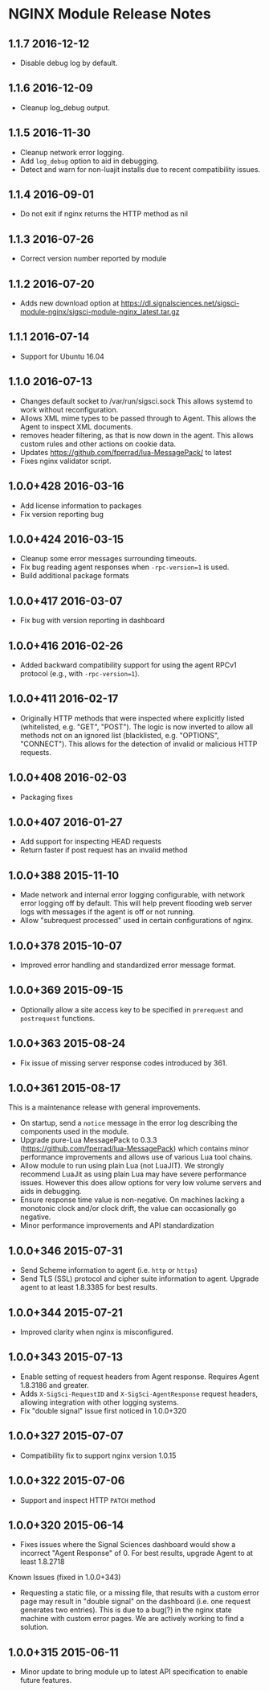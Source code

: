 # NGINX Module Release Notes

## 1.1.7 2016-12-12

* Disable debug log by default.

## 1.1.6 2016-12-09

* Cleanup log_debug output.

## 1.1.5 2016-11-30

* Cleanup network error logging.
* Add `log_debug` option to aid in debugging.
* Detect and warn for non-luajit installs due to recent compatibility issues.

## 1.1.4 2016-09-01

* Do not exit if nginx returns the HTTP method as nil

## 1.1.3 2016-07-26

* Correct version number reported by module

## 1.1.2 2016-07-20

* Adds new download option at https://dl.signalsciences.net/sigsci-module-nginx/sigsci-module-nginx_latest.tar.gz 

## 1.1.1 2016-07-14

* Support for Ubuntu 16.04

## 1.1.0 2016-07-13

* Changes default socket to /var/run/sigsci.sock
  This allows systemd to work without reconfiguration.
* Allows XML mime types to be passed through to Agent.
  This allows the Agent to inspect XML documents.
* removes header filtering, as that is now down in the agent.
  This allows custom rules and other actions on cookie data.
* Updates https://github.com/fperrad/lua-MessagePack/ to latest
* Fixes nginx validator script.

## 1.0.0+428 2016-03-16

* Add license information to packages
* Fix version reporting bug

## 1.0.0+424 2016-03-15

* Cleanup some error messages surrounding timeouts.
* Fix bug reading agent responses when `-rpc-version=1` is used.
* Build additional package formats

## 1.0.0+417 2016-03-07

* Fix bug with version reporting in dashboard

## 1.0.0+416 2016-02-26

* Added backward compatibility support for using the agent RPCv1 protocol
  (e.g., with `-rpc-version=1`).

## 1.0.0+411 2016-02-17

* Originally HTTP methods that were inspected where explicitly listed (whitelisted, e.g. "GET",
  "POST"). The logic is now inverted to allow all methods not on an ignored list (blacklisted,
  e.g. "OPTIONS", "CONNECT"). This allows for the detection of invalid or malicious HTTP requests.

## 1.0.0+408 2016-02-03

* Packaging fixes

## 1.0.0+407 2016-01-27

* Add support for inspecting HEAD requests
* Return faster if post request has an invalid method

## 1.0.0+388 2015-11-10

* Made network and internal error logging configurable, with network
  error logging off by default.  This will help prevent flooding
  web server logs with messages if the agent is off or not running.
* Allow "subrequest processed" used in certain configurations of
  nginx.

## 1.0.0+378 2015-10-07

* Improved error handling and standardized error message format.

## 1.0.0+369 2015-09-15

* Optionally allow a site access key to be specified in `prerequest` and
  `postrequest` functions.

## 1.0.0+363 2015-08-24

* Fix issue of missing server response codes introduced by 361.

## 1.0.0+361 2015-08-17

This is a maintenance release with general improvements.

* On startup, send a `notice` message in the error log describing the
  components used in the module.
* Upgrade pure-Lua MessagePack to 0.3.3
  (https://github.com/fperrad/lua-MessagePack) which contains minor
  performance improvements and allows use of various Lua tool chains.
* Allow module to run using plain Lua (not LuaJIT).  We strongly
  recommend LuaJit as using plain Lua may have severe performance
  issues.  However this does allow options for very low volume servers
  and aids in debugging.
* Ensure response time value is non-negative.  On machines lacking a
  monotonic clock and/or clock drift, the value can occasionally go
  negative.
* Minor performance improvements and API standardization

## 1.0.0+346 2015-07-31

* Send Scheme information to agent (i.e. `http` or `https`)
* Send TLS (SSL) protocol and cipher suite information to agent.
  Upgrade agent to at least 1.8.3385 for best results.

## 1.0.0+344 2015-07-21

* Improved clarity when nginx is misconfigured.

## 1.0.0+343 2015-07-13

* Enable setting of request headers from Agent response.  Requires
  Agent 1.8.3186 and greater.
* Adds `X-SigSci-RequestID` and `X-SigSci-AgentResponse` request
  headers, allowing integration with other logging systems.
* Fix "double signal" issue first noticed in 1.0.0+320

## 1.0.0+327 2015-07-07

* Compatibility fix to support nginx version 1.0.15

## 1.0.0+322 2015-07-06

* Support and inspect HTTP `PATCH` method

## 1.0.0+320 2015-06-14

* Fixes issues where the Signal Sciences dashboard would show a
  incorrect "Agent Response" of 0.  For best results, upgrade Agent to
  at least 1.8.2718

Known Issues (fixed in 1.0.0+343)

* Requesting a static file, or a missing file, that results with a
  custom error page may result in "double signal" on the dashboard
  (i.e. one request generates two entries).  This is due to a bug(?)
  in the nginx state machine with custom error pages.  We are actively
  working to find a solution.

## 1.0.0+315 2015-06-11

* Minor update to bring module up to latest API specification to
  enable future features.

